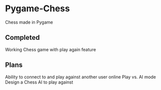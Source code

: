 # Pygame-Chess
 Chess made in Pygame
 
## Completed
 Working Chess game with play again feature
 
## Plans
 Ability to connect to and play against another user online
 Play vs. AI mode
 Design a Chess AI to play against

